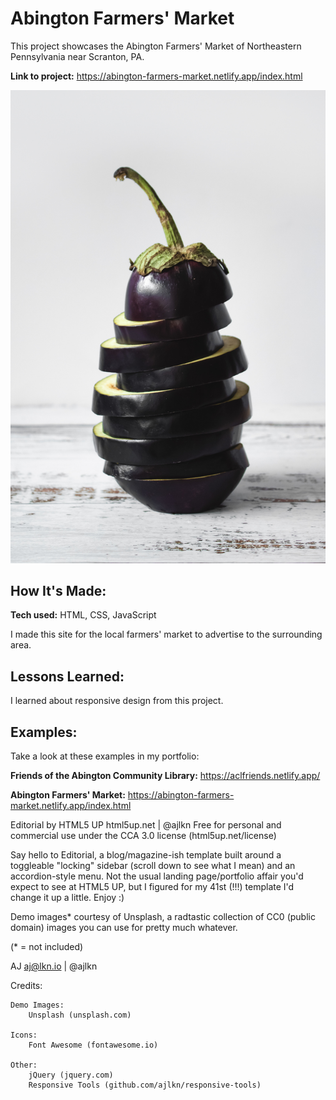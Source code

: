 # Abington Farmers' Market
This project showcases the Abington Farmers' Market of Northeastern Pennsylvania near Scranton, PA.

**Link to project:** https://abington-farmers-market.netlify.app/index.html

![artistically stacked slices of eggplant](/images/tijana-drndarski-pic.jpg)

## How It's Made:

**Tech used:** HTML, CSS, JavaScript

I made this site for the local farmers' market to advertise to the surrounding area.

## Lessons Learned:

I learned about responsive design from this project.

## Examples:
Take a look at these examples in my portfolio:

**Friends of the Abington Community Library:** https://aclfriends.netlify.app/

**Abington Farmers' Market:** https://abington-farmers-market.netlify.app/index.html


Editorial by HTML5 UP
html5up.net | @ajlkn
Free for personal and commercial use under the CCA 3.0 license (html5up.net/license)


Say hello to Editorial, a blog/magazine-ish template built around a toggleable "locking"
sidebar (scroll down to see what I mean) and an accordion-style menu. Not the usual landing
page/portfolio affair you'd expect to see at HTML5 UP, but I figured for my 41st (!!!)
template I'd change it up a little. Enjoy :)

Demo images* courtesy of Unsplash, a radtastic collection of CC0 (public domain) images
you can use for pretty much whatever.

(* = not included)

AJ
aj@lkn.io | @ajlkn


Credits:

	Demo Images:
		Unsplash (unsplash.com)

	Icons:
		Font Awesome (fontawesome.io)

	Other:
		jQuery (jquery.com)
		Responsive Tools (github.com/ajlkn/responsive-tools)
